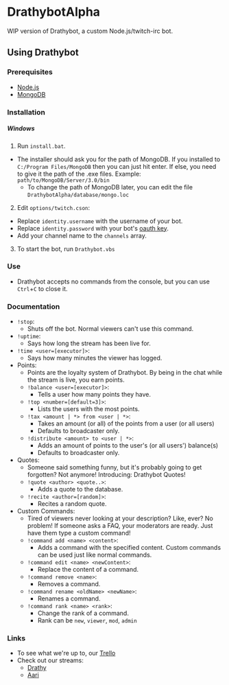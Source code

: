 # DrathybotAlpha
WIP version of Drathybot, a custom Node.js/twitch-irc bot.

## Using Drathybot

### Prerequisites
- [Node.js](https://nodejs.org)
- [MongoDB](https://www.mongodb.org)

### Installation
##### Windows
1. Run `install.bat`.
  - The installer should ask you for the path of MongoDB. If you installed to `C:/Program Files/MongoDB` then you can just hit enter. If else, you need to give it the path of the .exe files. Example: `path/to/MongoDB/Server/3.0/bin`
    - To change the path of MongoDB later, you can edit the file `DrathybotAlpha/database/mongo.loc`
2. Edit `options/twitch.cson`:
  - Replace `identity.username` with the username of your bot.
  - Replace `identity.password` with your bot's [oauth key](http://www.twitchapps.com/tmi/).
  - Add your channel name to the `channels` array.
3. To start the bot, run `Drathybot.vbs`

### Use
- Drathybot accepts no commands from the console, but you can use `Ctrl`+`C` to close it.

### Documentation
- `!stop`:
  - Shuts off the bot. Normal viewers can't use this command.
- `!uptime`:
  - Says how long the stream has been live for.
- `!time <user=[executor]>`:
  - Says how many minutes the viewer has logged.
- Points:
  - Points are the loyalty system of Drathybot. By being in the chat while the stream is live, you earn points.
  - `!balance <user=[executor]>`:
    - Tells a user how many points they have.
  - `!top <number=[default=3]>`:
    - Lists the users with the most points.
  - `!tax <amount | *> from <user | *>`:
    - Takes an amount (or all) of the points from a user (or all users)
    - Defaults to broadcaster only.
  - `!distribute <amount> to <user | *>`:
    - Adds an amount of points to the user's (or all users') balance(s)
    - Defaults to broadcaster only.
- Quotes:
  - Someone said something funny, but it's probably going to get forgotten? Not anymore! Introducing: Drathybot Quotes!
  - `!quote <author> <quote..>`:
    - Adds a quote to the database.
  - `!recite <author=[random]>`:
    - Recites a random quote.
- Custom Commands:
  - Tired of viewers never looking at your description? Like, ever? No problem! If someone asks a FAQ, your moderators are ready. Just have them type a custom command!
  - `!command add <name> <content>`:
    - Adds a command with the specified content. Custom commands can be used just like normal commands.
  - `!command edit <name> <newContent>`:
    - Replace the content of a command.
  - `!command remove <name>`:
    - Removes a command.
  - `!command rename <oldName> <newName>`:
    - Renames a command.
  - `!command rank <name> <rank>`:
    - Change the rank of a command.
    - Rank can be `new`, `viewer`, `mod`, `admin`

### Links
  - To see what we're up to, our [Trello](https://trello.com/b/zUJNkwOP/drathybot)
  - Check out our streams:
    - [Drathy](http://www.twitch.tv/drathy)
    - [Aari](http://www.twitch.tv/aaritak)
